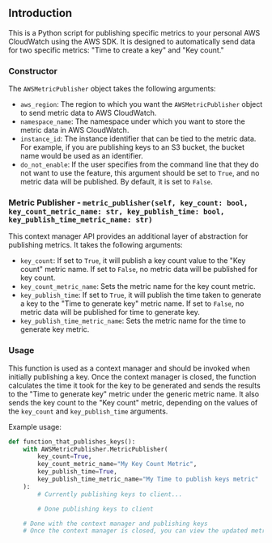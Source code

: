 ## Introduction

This is a Python script for publishing specific metrics to your personal AWS CloudWatch using the AWS SDK. It is designed to automatically send data for two specific metrics: "Time to create a key" and "Key count."

### Constructor

The `AWSMetricPublisher` object takes the following arguments:

- `aws_region`: The region to which you want the `AWSMetricPublisher` object to send metric data to AWS CloudWatch.
- `namespace_name`: The namespace under which you want to store the metric data in AWS CloudWatch.
- `instance_id`: The instance identifier that can be tied to the metric data. For example, if you are publishing keys to an S3 bucket, the bucket name would be used as an identifier.
- `do_not_enable`: If the user specifies from the command line that they do not want to use the feature, this argument should be set to `True`, and no metric data will be published. By default, it is set to `False`.

### Metric Publisher - `metric_publisher(self, key_count: bool, key_count_metric_name: str, key_publish_time: bool, key_publish_time_metric_name: str)`

This context manager API provides an additional layer of abstraction for publishing metrics. It takes the following arguments:

- `key_count`: If set to `True`, it will publish a key count value to the "Key count" metric name. If set to `False`, no metric data will be published for key count.
- `key_count_metric_name`: Sets the metric name for the key count metric.
- `key_publish_time`: If set to `True`, it will publish the time taken to generate a key to the "Time to generate key" metric name. If set to `False`, no metric data will be published for time to generate key.
- `key_publish_time_metric_name`: Sets the metric name for the time to generate key metric.

### Usage

This function is used as a context manager and should be invoked when initially publishing a key. Once the context manager is closed, the function calculates the time it took for the key to be generated and sends the results to the "Time to generate key" metric under the generic metric name. It also sends the key count to the "Key count" metric, depending on the values of the `key_count` and `key_publish_time` arguments.

Example usage:

```python
def function_that_publishes_keys():
    with AWSMetricPublisher.MetricPublisher(
        key_count=True,
        key_count_metric_name="My Key Count Metric",
        key_publish_time=True,
        key_publish_time_metric_name="My Time to publish keys metric"
    ):
        # Currently publishing keys to client...

        # Done publishing keys to client

    # Done with the context manager and publishing keys
    # Once the context manager is closed, you can view the updated metric data.

